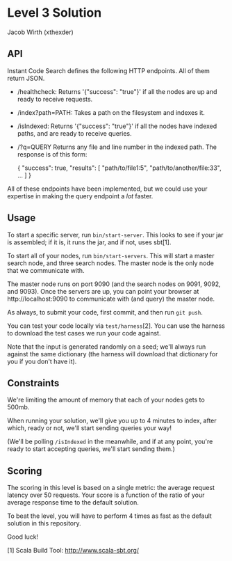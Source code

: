 # Level 3 Solution
Jacob Wirth (xthexder)

## API

Instant Code Search defines the following HTTP endpoints. All of them
return JSON.

- /healthcheck:
Returns '{"success": "true"}' if all the nodes are up and ready to receive
requests.

- /index?path=PATH:
Takes a path on the filesystem and indexes it.

- /isIndexed:
Returns '{"success": "true"}' if all the nodes have indexed paths, and are
ready to receive queries.

- /?q=QUERY
Returns any file and line number in the indexed path. The response is of
this form:

    {
      "success": true,
      "results": [
        "path/to/file1:5",
        "path/to/another/file:33",
        ...
      ]
    }

All of these endpoints have been implemented, but we could use your expertise
in making the query endpoint a _lot_ faster.

## Usage

To start a specific server, run `bin/start-server`. This looks to see if
your jar is assembled; if it is, it runs the jar, and if not, uses sbt[1].

To start all of your nodes, run `bin/start-servers`. This will start a
master search node, and three search nodes. The master node is the only
node that we communicate with.

The master node runs on port 9090 (and the search nodes on 9091, 9092, and
9093). Once the servers are up, you can point your browser at
http://localhost:9090 to communicate with (and query) the master node.

As always, to submit your code, first commit, and then run `git push`.

You can test your code locally via `test/harness`[2]. You can use the
harness to download the test cases we run your code against.

Note that the input is generated randomly on a seed; we'll always run
against the same dictionary (the harness will download that dictionary for
you if you don't have it).

## Constraints

We're limiting the amount of memory that each of your nodes gets to 500mb.

When running your solution, we'll give you up to 4 minutes to index,
after which, ready or not, we'll start sending queries your way!

(We'll be polling `/isIndexed` in the meanwhile, and if at any point, you're
ready to start accepting queries, we'll start sending them.)

## Scoring

The scoring in this level is based on a single metric: the average request
latency over 50 requests. Your score is a function of the ratio of your
average response time to the default solution.

To beat the level, you will have to perform 4 times as fast as the default
solution in this repository.

Good luck!

[1] Scala Build Tool: http://www.scala-sbt.org/
